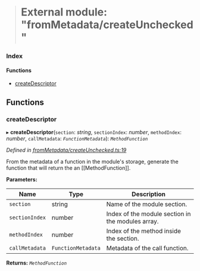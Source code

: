 > # External module: "fromMetadata/createUnchecked"

### Index

#### Functions

* [createDescriptor](_frommetadata_createunchecked_.md#createdescriptor)

## Functions

###  createDescriptor

▸ **createDescriptor**(`section`: *string*, `sectionIndex`: *number*, `methodIndex`: *number*, `callMetadata`: *`FunctionMetadata`*): *`MethodFunction`*

*Defined in [fromMetadata/createUnchecked.ts:19](https://github.com/polkadot-js/api/blob/c47ed58/packages/type-extrinsics/src/fromMetadata/createUnchecked.ts#L19)*

From the metadata of a function in the module's storage, generate the function
that will return the an [[MethodFunction]].

**Parameters:**

Name | Type | Description |
------ | ------ | ------ |
`section` | string | Name of the module section. |
`sectionIndex` | number | Index of the module section in the modules array. |
`methodIndex` | number | Index of the method inside the section. |
`callMetadata` | `FunctionMetadata` | Metadata of the call function.  |

**Returns:** *`MethodFunction`*